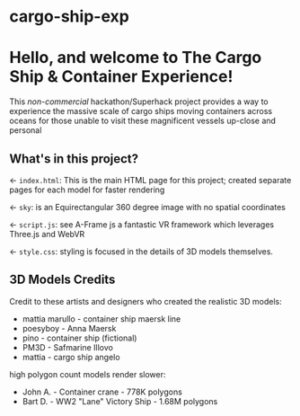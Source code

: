 # cargo-ship-exp

# Hello, and welcome to The Cargo Ship & Container Experience!
This *non-commercial* hackathon/Superhack project provides a way to experience the massive scale of cargo ships moving containers across oceans for those unable to visit these magnificent vessels up-close and personal

## What's in this project?

← `index.html`: This is the main HTML page for this project; created separate pages for each model for faster rendering

← `sky`: is an Equirectangular 360 degree image with no spatial coordinates

← `script.js`: see A-Frame js a fantastic VR framework which leverages Three.js and WebVR

← `style.css`: styling is focused in the details of 3D models themselves.

## 3D Models Credits
Credit to these artists and designers who created the realistic 3D models:

- mattia marullo - container ship maersk line
- poesyboy - Anna Maersk
- pino - container ship (fictional)
- PM3D - Safmarine Illovo
- mattia - cargo ship angelo

high polygon count models render slower:
- John A. - Container crane - 778K polygons 
- Bart D. - WW2 "Lane" Victory Ship - 1.68M polygons